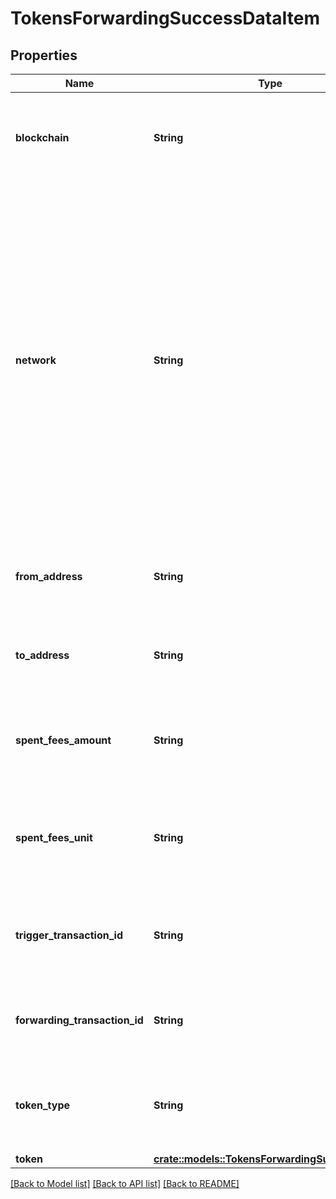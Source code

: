 # TokensForwardingSuccessDataItem

## Properties

Name | Type | Description | Notes
------------ | ------------- | ------------- | -------------
**blockchain** | **String** | Represents the specific blockchain protocol name, e.g. Ethereum, Bitcoin, etc. | 
**network** | **String** | Represents the name of the blockchain network used; blockchain networks are usually identical as technology and software, but they differ in data, e.g. - \"mainnet\" is the live network with actual data while networks like \"testnet\", \"ropsten\", \"rinkeby\" are test networks. | 
**from_address** | **String** | Represents the hash of the address that provides the tokens. | 
**to_address** | **String** | Represents the hash of the address to forward the tokens to. | 
**spent_fees_amount** | **String** | Represents the amount of the fee spent for the tokens to be forwarded. | 
**spent_fees_unit** | **String** | Represents the unit of the fee spent for the tokens to be forwarded, e.g. BTC. | 
**trigger_transaction_id** | **String** | Defines the unique Transaction ID that triggered the token forwarding. | 
**forwarding_transaction_id** | **String** | Defines the unique Transaction ID that forwarded the tokens. | 
**token_type** | **String** | Defines the type of token sent with the transaction, e.g. ERC 20. | 
**token** | [**crate::models::TokensForwardingSuccessToken**](TokensForwardingSuccessToken.md) |  | 

[[Back to Model list]](../README.md#documentation-for-models) [[Back to API list]](../README.md#documentation-for-api-endpoints) [[Back to README]](../README.md)


